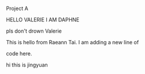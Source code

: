 Project A



HELLO VALERIE I AM DAPHNE



pls don't drown Valerie



This is hello from Raeann Tai. I am adding a new line of

code here.

hi this is jingyuan

